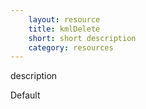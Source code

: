 ```yaml
---
    layout: resource
    title: kmlDelete
    short: short description
    category: resources
---
```


description

Default

